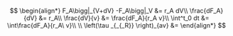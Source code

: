 $$
\begin{align*}
F_A\bigg|_{V+dV} -F_A\bigg|_V &= r_A dV\\
\frac{dF_A}{dV} &= r_A\\
\frac{dV}{v} &= \frac{dF_A}{r_A v}\\
\int^t_0 dt &= \int\frac{dF_A}{r_A\ v}\\
\\
\left(\tau _{_{_R}} \right)_{av} &= 
\end{align*}
$$
